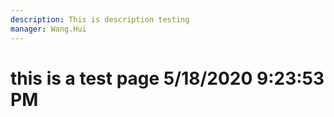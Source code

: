 ```yaml
---
description: This is description testing
manager: Wang.Hui
---
```

# this is a test page 5/18/2020 9:23:53 PM